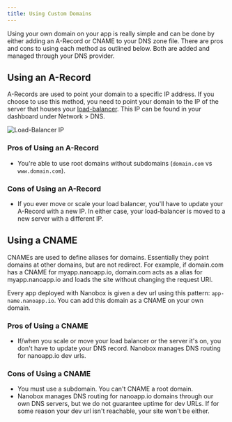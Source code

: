 ```yaml
---
title: Using Custom Domains
---
```


Using your own domain on your app is really simple and can be done by either adding an A-Record or CNAME to your DNS zone file. There are pros and cons to using each method as outlined below. Both are added and managed through your DNS provider.

## Using an A-Record
A-Records are used to point your domain to a specific IP address. If you choose to use this method, you need to point your domain to the IP of the server that houses your [load-balancer](/app-management/platform-components/#load-balancer). This IP can be found in your dashboard under Network > DNS.

![Load-Balancer IP](/src-images/dns-ip.png)

### Pros of Using an A-Record
- You're able to use root domains without subdomains (`domain.com` vs `www.domain.com`).

### Cons of Using an A-Record
- If you ever move or scale your load balancer, you'll have to update your A-Record with a new IP. In either case, your load-balancer is moved to a new server with a different IP.

## Using a CNAME
CNAMEs are used to define aliases for domains. Essentially they point domains at other domains, but are not redirect. For example, if domain.com has a CNAME for myapp.nanoapp.io, domain.com acts as a alias for myapp.nanoapp.io and loads the site without changing the request URI.

Every app deployed with Nanobox is given a dev url using this pattern: `app-name.nanoapp.io`. You can add this domain as a CNAME on your own domain.

### Pros of Using a CNAME
- If/when you scale or move your load balancer or the server it's on, you don't have to update your DNS record. Nanobox manages DNS routing for nanoapp.io dev urls.

### Cons of Using a CNAME
- You must use a subdomain. You can't CNAME a root domain.
- Nanobox manages DNS routing for nanoapp.io domains through our own DNS servers, but we do not guarantee uptime for dev URLs. If for some reason your dev url isn't reachable, your site won't be either.
